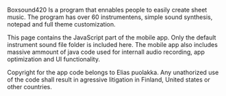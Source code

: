 Boxsound420 Is a program that ennables people to easily create sheet music.
The program has over 60 instrumentens, simple sound synthesis, notepad and full theme customization.

This page contains the JavaScript part of the mobile app. Only the default instrument sound file folder is included here.
The mobile app also includes massive ammount of java code used for internall audio recording, app optimization and UI functionality.

Copyright for the app code belongs to Elias puolakka.
Any unathorized use of the code shall result in agressive litigation in Finland, United states or other countries. 

